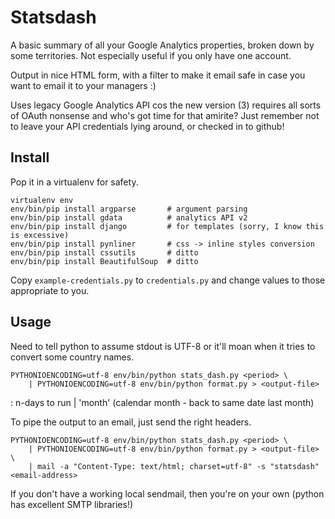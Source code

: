 Statsdash
=========

A basic summary of all your Google Analytics properties, broken down by some territories.  Not especially useful if you only have one account.

Output in nice HTML form, with a filter to make it email safe in case you want to email it to your managers :)

Uses legacy Google Analytics API cos the new version (3) requires all sorts of OAuth nonsense and who's got time for that amirite?  Just remember not to leave your API credentials lying around, or checked in to github!

Install
-------

Pop it in a virtualenv for safety.

```shell
virtualenv env
env/bin/pip install argparse       # argument parsing
env/bin/pip install gdata          # analytics API v2
env/bin/pip install django         # for templates (sorry, I know this is excessive)
env/bin/pip install pynliner       # css -> inline styles conversion
env/bin/pip install cssutils       # ditto
env/bin/pip install BeautifulSoup  # ditto
```

Copy ```example-credentials.py``` to ```credentials.py``` and change values to those appropriate to you.

Usage
-----

Need to tell python to assume stdout is UTF-8 or it'll moan when it tries to convert some country names.

```shell
PYTHONIOENCODING=utf-8 env/bin/python stats_dash.py <period> \
	| PYTHONIOENCODING=utf-8 env/bin/python format.py > <output-file>
```

<period>:
	n-days to run  | 'month' (calendar month - back to same date last month)

To pipe the output to an email, just send the right headers.

```shell
PYTHONIOENCODING=utf-8 env/bin/python stats_dash.py <period> \
	| PYTHONIOENCODING=utf-8 env/bin/python format.py > <output-file> \
	| mail -a "Content-Type: text/html; charset=utf-8" -s "statsdash" <email-address>
```

If you don't have a working local sendmail, then you're on your own (python has excellent SMTP libraries!)

